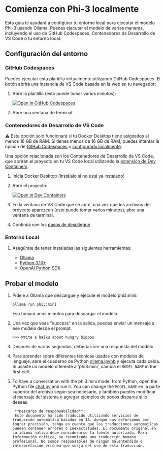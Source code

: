 # Comienza con Phi-3 localmente

Esta guía te ayudará a configurar tu entorno local para ejecutar el modelo Phi-3 usando Ollama. Puedes ejecutar el modelo de varias maneras, incluyendo el uso de GitHub Codespaces, Contenedores de Desarrollo de VS Code o tu entorno local.

## Configuración del entorno

### GitHub Codespaces

Puedes ejecutar esta plantilla virtualmente utilizando GitHub Codespaces. El botón abrirá una instancia de VS Code basada en la web en tu navegador:

1. Abre la plantilla (esto puede tomar varios minutos):

    [![Open in GitHub Codespaces](https://github.com/codespaces/badge.svg)](https://codespaces.new/microsoft/phi-3cookbook)

2. Abre una ventana de terminal

### Contenedores de Desarrollo de VS Code

⚠️ Esta opción solo funcionará si tu Docker Desktop tiene asignados al menos 16 GB de RAM. Si tienes menos de 16 GB de RAM, puedes intentar la opción de [GitHub Codespaces](../../../../md/01.Introduce) o [configurarlo localmente](../../../../md/01.Introduce).

Una opción relacionada son los Contenedores de Desarrollo de VS Code, que abrirán el proyecto en tu VS Code local utilizando la [extensión de Dev Containers](https://marketplace.visualstudio.com/items?itemName=ms-vscode-remote.remote-containers):

1. Inicia Docker Desktop (instálalo si no está ya instalado)
2. Abre el proyecto:

    [![Open in Dev Containers](https://img.shields.io/static/v1?style=for-the-badge&label=Dev%20Containers&message=Open&color=blue&logo=visualstudiocode)](https://vscode.dev/redirect?url=vscode://ms-vscode-remote.remote-containers/cloneInVolume?url=https://github.com/microsoft/phi-3cookbook)

3. En la ventana de VS Code que se abre, una vez que los archivos del proyecto aparezcan (esto puede tomar varios minutos), abre una ventana de terminal.
4. Continúa con los [pasos de despliegue](../../../../md/01.Introduce)

### Entorno Local

1. Asegúrate de tener instaladas las siguientes herramientas:

    * [Ollama](https://ollama.com/)
    * [Python 3.10+](https://www.python.org/downloads/)
    * [OpenAI Python SDK](https://pypi.org/project/openai/)

## Probar el modelo

1. Pídele a Ollama que descargue y ejecute el modelo phi3:mini:

    ```shell
    ollama run phi3:mini
    ```

    Eso tomará unos minutos para descargar el modelo.

2. Una vez que veas "success" en la salida, puedes enviar un mensaje a ese modelo desde el prompt.

    ```shell
    >>> Write a haiku about hungry hippos
    ```

3. Después de varios segundos, deberías ver una respuesta del modelo.

4. Para aprender sobre diferentes técnicas usadas con modelos de lenguaje, abre el cuaderno de Python [ollama.ipynb](../../../../code/01.Introduce/ollama.ipynb) y ejecuta cada celda. Si usaste un modelo diferente a 'phi3:mini', cambia el `MODEL_NAME` in the first cell.

5. To have a conversation with the phi3:mini model from Python, open the Python file [chat.py](../../../../code/01.Introduce/chat.py) and run it. You can change the `MODEL_NAME` en la parte superior del archivo según sea necesario, y también puedes modificar el mensaje del sistema o agregar ejemplos de pocos disparos si lo deseas.

        **Descargo de responsabilidad**: 
        Este documento ha sido traducido utilizando servicios de traducción automática basados en IA. Aunque nos esforzamos por lograr precisión, tenga en cuenta que las traducciones automáticas pueden contener errores o inexactitudes. El documento original en su idioma nativo debe considerarse la fuente autorizada. Para información crítica, se recomienda una traducción humana profesional. No somos responsables de ningún malentendido o interpretación errónea que surja del uso de esta traducción.